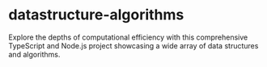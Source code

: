 # datastructure-algorithms
Explore the depths of computational efficiency with this comprehensive TypeScript and Node.js project showcasing a wide array of data structures and algorithms. 
